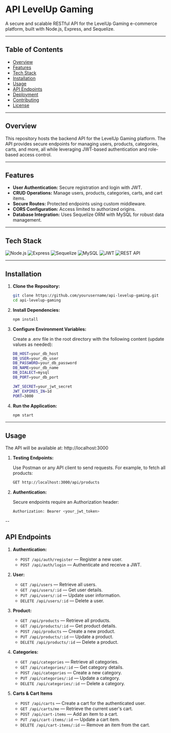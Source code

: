 # API LevelUp Gaming

A secure and scalable RESTful API for the LevelUp Gaming e-commerce platform, built with Node.js, Express, and Sequelize.

---

## Table of Contents
- [Overview](#overview)
- [Features](#features)
- [Tech Stack](#tech-stack)
- [Installation](#installation)
- [Usage](#usage)
- [API Endpoints](#api-endpoints)
- [Deployment](#deployment)
- [Contributing](#contributing)
- [License](#license)

---

## Overview

This repository hosts the backend API for the LevelUp Gaming platform. The API provides secure endpoints for managing users, products, categories, carts, and more, all while leveraging JWT-based authentication and role-based access control.

---

## Features

- **User Authentication:** Secure registration and login with JWT.
- **CRUD Operations:** Manage users, products, categories, carts, and cart items.
- **Secure Routes:** Protected endpoints using custom middleware.
- **CORS Configuration:** Access limited to authorized origins.
- **Database Integration:** Uses Sequelize ORM with MySQL for robust data management.

---

## Tech Stack

![Node.js](https://img.shields.io/badge/Node.js-339933?style=for-the-badge&logo=nodedotjs&logoColor=white) ![Express](https://img.shields.io/badge/Express-404D59?style=for-the-badge) ![Sequelize](https://img.shields.io/badge/Sequelize-52B0E7?style=for-the-badge) ![MySQL](https://img.shields.io/badge/MySQL-4479A1?style=for-the-badge&logo=mysql&logoColor=white) ![JWT](https://img.shields.io/badge/JWT-000000?style=for-the-badge&logo=json-web-tokens) ![REST API](https://img.shields.io/badge/REST_API-ED2939?style=for-the-badge&logo=swagger&logoColor=white)

---

## Installation

1. **Clone the Repository:**

   ```bash
   git clone https://github.com/yourusername/api-levelup-gaming.git
   cd api-levelup-gaming
   ```
   
2. **Install Dependencies:**

   ```bash
   npm install
   ```
   
3. **Configure Environment Variables:**
   
   Create a .env file in the root directory with the following content (update values as needed):
   ```bash
   DB_HOST=your_db_host
   DB_USER=your_db_user
   DB_PASSWORD=your_db_password
   DB_NAME=your_db_name
   DB_DIALECT=mysql
   DB_PORT=your_db_port
   
   JWT_SECRET=your_jwt_secret
   JWT_EXPIRES_IN=1d
   PORT=3000
   ```

4. **Run the Application:**

   ```bash
   npm start
   ```

---

## Usage

   The API will be available at: http://localhost:3000

1. **Testing Endpoints:**
   
   Use Postman or any API client to send requests. For example, to fetch all products:
   ```bash
   GET http://localhost:3000/api/products
   ```
   
2. **Authentication:**

   Secure endpoints require an Authorization header:
   ```bash
   Authorization: Bearer <your_jwt_token>
   ```

--

## API Endpoints

1. **Authentication:**
   
   - <code>POST /api/auth/register</code> — Register a new user.
   - <code>POST /api/auth/login</code> — Authenticate and receive a JWT.

2. **User:**

   - <code>GET /api/users</code> — Retrieve all users.
   - <code>GET /api/users/:id</code> — Get user details.
   - <code>PUT /api/users/:id</code> — Update user information.
   - <code>DELETE /api/users/:id</code> — Delete a user.

3. **Product:**

   - <code>GET /api/products</code> — Retrieve all products.
   - <code>GET /api/products/:id</code> — Get product details.
   - <code>POST /api/products</code> — Create a new product.
   - <code>PUT /api/products/:id</code> — Update a product.
   - <code>DELETE /api/products/:id</code> — Delete a product.

4. **Categories:**

   - <code>GET /api/categories</code> — Retrieve all categories.
   - <code>GET /api/categories/:id</code> — Get category details.
   - <code>POST /api/categories</code> — Create a new category.
   - <code>PUT /api/categories/:id</code> — Update a category.
   - <code>DELETE /api/categories/:id</code> — Delete a category.

5. **Carts & Cart Items**

   - <code>POST /api/carts</code> — Create a cart for the authenticated user.
   - <code>GET /api/carts/me</code> — Retrieve the current user's cart.
   - <code>POST /api/cart-items</code> — Add an item to a cart.
   - <code>PUT /api/cart-items/:id</code> — Update a cart item.
   - <code>DELETE /api/cart-items/:id</code> — Remove an item from the cart.
   
